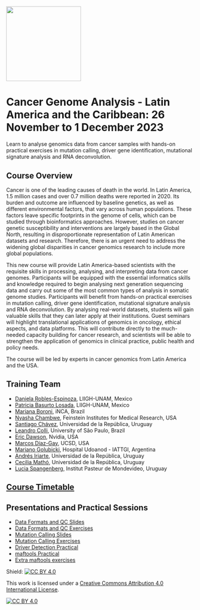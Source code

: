 # <img src="https://coursesandconferences.wellcomeconnectingscience.org/wp-content/themes/wcc_courses_and_conferences/dist/assets/svg/logo.svg" width="200" height="200">

# Cancer Genome Analysis - Latin America and the Caribbean: 26 November to 1 December 2023

Learn to analyse genomics data from cancer samples with hands-on practical exercises in mutation calling, driver gene identification, mutational signature analysis and RNA deconvolution.

## Course Overview

Cancer is one of the leading causes of death in the world. In Latin America, 1.5 million cases and over 0.7 million deaths were reported in 2020. Its burden and outcome are influenced by baseline genetics, as well as different environmental factors, that vary across human populations. These factors leave specific footprints in the genome of cells, which can be studied through bioinformatics approaches. However, studies on cancer genetic susceptibility and interventions are largely based in the Global North, resulting in disproportionate representation of Latin American datasets and research. Therefore, there is an urgent need to address the widening global disparities in cancer genomics research to include more global populations. 

This new course will provide Latin America-based scientists with the requisite skills in processing, analysing, and interpreting data from cancer genomes. Participants will be equipped with the essential informatics skills and knowledge required to begin analysing next generation sequencing data and carry out some of the most common types of analysis in somatic genome studies.  Participants will benefit from hands-on practical exercises in mutation calling, driver gene identification, mutational signature analysis and RNA deconvolution. By analysing real-world datasets, students will gain valuable skills that they can later apply at their institutions. Guest seminars will highlight translational applications of genomics in oncology, ethical aspects, and data platforms. This will contribute directly to the much-needed capacity building for cancer research, and scientists will be able to strengthen the application of genomics in clinical practice, public health and policy needs. 

The course will be led by experts in cancer genomics from Latin America and the USA. 

## Training Team

- [Daniela Robles-Espinoza](http://www.liigh.unam.mx/drobles), LIIGH-UNAM, Mexico
- [Patricia Basurto Losada](https://liigh.unam.mx/drobles/index.php/members/), LIIGH-UNAM, Mexico
- [Mariana Boroni](https://www.gov.br/inca/pt-br/assuntos/pesquisa/pesquisa-basica-e-experimental/bioinformatica-e-biologia-computacional), iNCA, Brazil
- [Nyasha Chambwe](https://feinstein.northwell.edu/institutes-researchers/our-researchers/nyasha-chambwe-phd), Feinstein Institutes for Medical Research, USA
- [Santiago Chávez](http://www.genetica.fmed.edu.uy/integrantes), Universidad de la República, Uruguay
- [Leandro Colli](http://lto.fmrp.usp.br/), University of São Paulo, Brazil
- [Eric Dawson](https://www.erictdawson.com/), Nvidia, USA
- [Marcos Díaz-Gay](https://marcos-diazg.github.io/), UCSD, USA
- [Mariano Golubicki](https://golubicki.github.io/), Hospital Udoanod - IATTGI, Argentina
- [Andrés Iriarte](https://higiene.edu.uy/ddbp/lbc/en/), Universidad de la República, Uruguay
- [Cecilia Mathó](http://www.genetica.fmed.edu.uy/integrantes), Universidad de la República, Uruguay
- [Lucia Spangenberg](https://scholar.google.com/citations?user=V0zb3pYAAAAJ), Institut Pasteur de Mondevideo, Uruguay

## [Course Timetable](https://github.com/WCSCourses/Cancer_Genome_Analysis23/blob/main/Cancer%20Genomics%202023%20Timetable.pdf)

## Presentations and Practical Sessions

- [Data Formats and QC Slides](https://github.com/WCSCourses/Cancer_Genome_Analysis23/blob/main/Modules/Data_formats_and_QC/202310_Module_1_Lecture_Data_formats.pdf)
- [Data Formats and QC Exercises](https://github.com/WCSCourses/Cancer_Genome_Analysis23/blob/main/course_data/Module_1/data_formats_exercises.pdf)
- [Mutation Calling Slides](https://github.com/WCSCourses/Cancer_Genome_Analysis23/blob/main/Modules/Mutation%20calling/Cancer%20Genomics%20Course%20-%20Somatic%20Variant%20Calling.pptx)
- [Mutation Calling Exercises](https://github.com/WCSCourses/Cancer_Genome_Analysis23/blob/main/Modules/Mutation%20calling/mutation_calling_exercises.md)
- [Driver Detection Practical](https://github.com/WCSCourses/Cancer_Genome_Analysis23/blob/main/Modules/Driver_detection/Driver_detection_dndscv_2023.pdf)
- [maftools Practical](https://htmlpreview.github.io/?https://github.com/WCSCourses/Cancer_Genome_Analysis23/blob/main/Modules/Driver_detection/Maftools_practical.html)
- [Extra maftools exercises](https://htmlpreview.github.io/?https://github.com/WCSCourses/Cancer_Genome_Analysis23/blob/main/Modules/Driver_detection/Extra_maftools_exercises.html)

Shield: [![CC BY 4.0][cc-by-shield]][cc-by]

This work is licensed under a
[Creative Commons Attribution 4.0 International License][cc-by].

[![CC BY 4.0][cc-by-image]][cc-by]

[cc-by]: http://creativecommons.org/licenses/by/4.0/
[cc-by-image]: https://i.creativecommons.org/l/by/4.0/88x31.png
[cc-by-shield]: https://img.shields.io/badge/License-CC%20BY%204.0-lightgrey.svg

